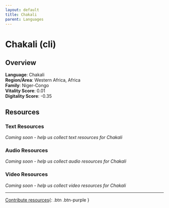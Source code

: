 ```yaml
---
layout: default
title: Chakali
parent: Languages
---
```


# Chakali (cli)

## Overview

**Language**: Chakali  
**Region/Area**: Western Africa, Africa  
**Family**: Niger-Congo  
**Vitality Score**: 0.01  
**Digitality Score**: -0.35  

## Resources

### Text Resources
*Coming soon - help us collect text resources for Chakali*

### Audio Resources
*Coming soon - help us collect audio resources for Chakali*

### Video Resources
*Coming soon - help us collect video resources for Chakali*

---

[Contribute resources](https://fairtrain.github.io/){: .btn .btn-purple }
